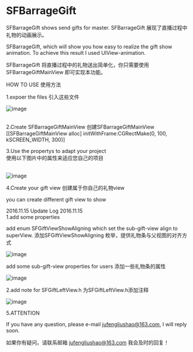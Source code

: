 # SFBarrageGift
SFBarrageGift shows send gifts for master. SFBarrageGift 展现了直播过程中礼物的动画展示。 

SFBarrageGift, which will show you how easy to realize the gift show animation. To achieve this result I used UIView-animation.

SFBarrageGift 将直播过程中的礼物送出简单化，你只需要使用 SFBarrageGiftMainView 即可实现本功能。

HOW TO USE
使用方法

1.expoer the files
引入这些文件

![image](https://github.com/jufengliushao/SFBarrageGift/blob/master/ReadmeImage/Readme-1.png)
<br/><br/>

2.Create SFBarrageGiftMainView   创建SFBarrageGiftMainView<br/>
[[SFBarrageGiftMainView alloc] initWithFrame:CGRectMake(0, 100, kSCREEN_WIDTH, 300)]
<br/>


3.Use the propertys to adapt your project <br/>
  使用以下图片中的属性来适应您自己的项目<br/><br/>
  
 ![image](https://github.com/jufengliushao/SFBarrageGift/blob/master/ReadmeImage/Readme-2.png)
  
 
 4.Create your gift view    创建属于你自己的礼物view
 
 you can create different gift view to show 
 
 2016.11.15 Update Log
 2016.11.15     
   1.add some properties 
 
   add enum SFGiftViewShowAligning which set the sub-gift-view align to superView.
   添加SFGiftViewShowAligning 枚举，提供礼物条与父视图的对齐方式
 
![image](https://github.com/jufengliushao/SFBarrageGift/blob/master/ReadmeImage/Readme-3.png)
 
   add some sub-gift-view properties for users 
    添加一些礼物条的属性
 
![image](https://github.com/jufengliushao/SFBarrageGift/blob/master/ReadmeImage/Readme-4.png)
 
   2.add note for  SFGiftLeftView.h
     为SFGiftLeftView.h添加注释
        
![image](https://github.com/jufengliushao/SFBarrageGift/blob/master/ReadmeImage/Readme-5.png)
        
        
 
 5.ATTENTION  
 
 If you have any question, please e-mail jufengliushao@163.com, I will reply soon.
 
 如果你有疑问，请联系邮箱 jufengliushao@163.com 我会及时的回复！
  
